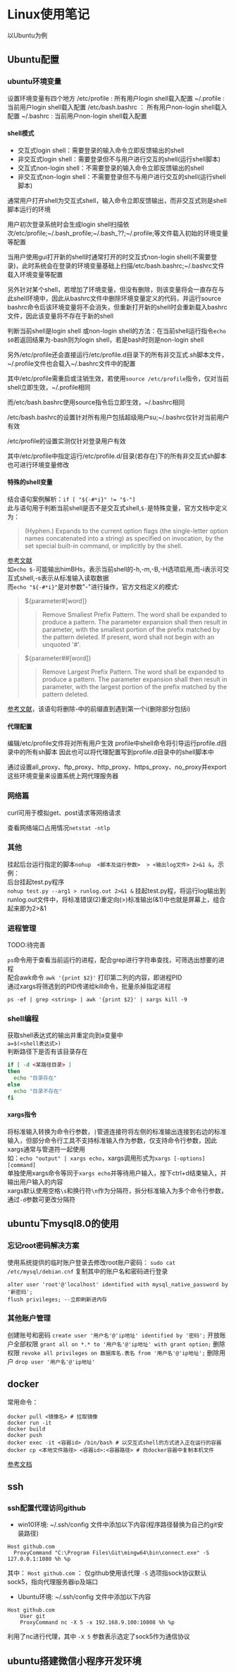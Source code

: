 # Linux使用笔记

以Ubuntu为例

## Ubuntu配置

### ubuntu环境变量

设置环境变量有四个地方
/etc/profile  : 所有用户login shell载入配置
~/.profile    : 当前用户login shell载入配置
/etc/bash.bashrc ： 所有用户non-login shell载入配置
~/.bashrc     : 当前用户non-login shell载入配置

#### shell模式

+ 交互式login shell：需要登录的输入命令立即反馈输出的shell
+ 非交互式login shell：需要登录但不与用户进行交互的shell(运行shell脚本)
+ 交互式non-login shell：不需要登录的输入命令立即反馈输出的shell
+ 非交互式non-login shell：不需要登录但不与用户进行交互的shell(运行shell脚本)

通常用户打开shell为交互式shell，输入命令立即反馈输出，而非交互式则是shell脚本运行的环境

用户初次登录系统时会生成login shell扫描依次/etc/profile;~/.bash_profile;~/.bash_??;~/.profile;等文件载入初始的环境变量等配置

当用户使用gui打开新的shell时通常打开的时交互式non-login shell(不需要登录)，此时系统会在登录的环境变量基础上扫描/etc/bash.bashrc;~/.bashrc文件载入环境变量等配置

另外针对某个shell，若增加了环境变量，但没有删除，则该变量将会一直存在与此shell环境中，因此从bashrc文件中删除环境变量定义的代码，并运行source bashrc命令后该环境变量将不会消失，但重新打开新的shell时会重新载入bashrc文件，因此该变量将不存在于新的shell

判断当前shell是login shell 或non-login shell的方法：在当前shell运行指令```echo $0```若返回结果为-bash则为login shell，若是bash时则是non-login shell

另外/etc/profile还会直接运行/etc/profile.d目录下的所有非交互式.sh脚本文件，~/.profile文件也会载入~/.bashrc文件中的配置

其中/etc/profile需重启或注销生效，若使用```source /etc/profile```指令，仅对当前shell立即生效，~/.profile相同

而/etc/bash.bashrc使用source指令后立即生效，~/.bashrc相同

/etc/bash.bashrc的设置针对所有用户包括超级用户su;~/.bashrc仅针对当前用户有效

/etc/profile的设置实测仅针对登录用户有效

其中/etc/profile中指定运行/etc/profile.d/目录(若存在)下的所有非交互式sh脚本也可进行环境变量修改

#### 特殊的shell变量

结合语句案例解析：`if [ "${-#*i}" != "$-"]`  
此与语句用于判断当前shell是否不是交互式shell,`$-`是特殊变量，官方文档中定义为：
>(Hyphen.) Expands to the current option flags (the single-letter option names concatenated into a string) as specified on invocation, by the set special built-in command, or implicitly by the shell.

[参考文献](https://pubs.opengroup.org/onlinepubs/009695399/utilities/xcu_chap02.html#tag_02_05_02)  
如`echo $-`可能输出himBHs，表示当前shell的-h,-m,-B,-H选项启用,而-i表示可交互式shell,-s表示从标准输入读取数据  
而`echo "${-#*i}"`是对参数"-"进行操作，官方文档定义的模式:
> ${parameter#[word]}
>> Remove Smallest Prefix Pattern. The word shall be expanded to produce a pattern. The parameter expansion shall then result in parameter, with the smallest portion of the prefix matched by the pattern deleted. If present, word shall not begin with an unquoted '#'.

> ${parameter##[word]}
>> Remove Largest Prefix Pattern. The word shall be expanded to produce a pattern. The parameter expansion shall then result in parameter, with the largest portion of the prefix matched by the pattern deleted.

[参考文献](https://pubs.opengroup.org/onlinepubs/9699919799/utilities/V3_chap02.html#tag_18_06_02)，该语句将删除-中的前缀直到遇到第一个i(删除部分包括i)

#### 代理配置

编辑/etc/profile文件将对所有用户生效
profile中shell命令将引导运行profile.d目录中的所有sh脚本
因此也可以将代理配置写到profile.d目录中的shell脚本中

通过设置all_proxy、ftp_proxy、http_proxy、https_proxy、no_proxy并export这些环境变量来设置系统上网代理服务器

### 网络篇

curl可用于模拟get、post请求等网络请求

查看网络端口占用情况`netstat -ntlp`

### 其他

挂起后台运行指定的脚本`nohup  <脚本及运行参数>  > <输出log文件> 2>&1 &`，示例：  
后台挂起test.py程序  
`nohup test.py --arg1 > runlog.out 2>&1 &`
挂起test.py程，将运行log输出到runlog.out文件中，将标准错误(2)重定向(>)标准输出(&1)中也就是屏幕上，组合起来即为2>&1  

### 进程管理

TODO:待完善

`ps`命令用于查看当前运行的进程，配合grep进行字符串查找，可筛选出想要的进程  
配合awk命令 `awk '{print $2}'` 打印第二列的内容，即进程PID  
通过xargs将筛选到的PID传递给kill命令，批量杀掉指定进程  

`ps -ef | grep <string> | awk '{print $2}' | xargs kill -9`

### shell编程

获取shell表达式的输出并重定向到a变量中  
```a=$(<shell表达式>)```  
判断路径下是否有该目录存在  

```bash
if [ -d <某路径目录> ]
then
  echo "目录存在"
else
  echo "目录不存在"
fi
```

#### xargs指令

将标准输入转换为命令行参数，`|`管道连接符将左侧的标准输出连接到右边的标准输入，但部分命令行工具不支持标准输入作为参数，仅支持命令行参数，因此xargs通常与管道符一起使用  
如：`echo "output" | xargs echo`，xargs调用形式为`xargs [-options] [command]`  
单独使用xargs命令等同于`xargs echo`并等待用户输入，按下ctrl+d结束输入，并输出用户输入的内容  
xargs默认使用空格`\s`和换行符`\n`作为分隔符，拆分标准输入为多个命令行参数，通过`-d`参数可更改分隔符

## ubuntu下mysql8.0的使用

### 忘记root密码解决方案

使用系统提供的临时账户登录去修改root账户密码：
```sudo cat /etc/mysql/debian.cnf```
复制其中的账户名和密码进行登录

```code
alter user 'root'@'localhost' identified with mysql_native_password by '新密码';
flush privileges; --立即刷新进内存 
```

### 其他账户管理

创建账号和密码
```create user '用户名'@'ip地址' identified by '密码';```
开放账户全部权限
```grant all on *.* to '用户名'@'ip地址' with grant option;```
删除权限
```revoke all privileges on 数据库名.表名 from '用户名'@'ip地址';```
删除用户
```drop user '用户名'@'ip地址'```

## docker

常用命令：

```shell
docker pull <镜像名> # 拉取镜像
docker run -it 
docker build
docker push
docker exec -it <容器id> /bin/bash # 以交互式shell的方式进入正在运行的容器
docker cp <本地文件路径> <容器id>:<容器路径> # 向docker容器中复制本机文件
```

[参考文档](https://yeasy.gitbook.io/docker_practice)

## ssh

### ssh配置代理访问github

+ win10环境: ~/.ssh/config 文件中添加以下内容(程序路径替换为自己的git安装路径)

```.ssh/config
Host github.com
  ProxyCommand "C:\Program Files\Git\mingw64\bin\connect.exe" -S 127.0.0.1:1080 %h %p
```

其中：
`Host github.com` ： 仅github使用该代理
`-S` 选项指sock协议默认sock5，指向代理服务器ip及端口

+ Ubuntu环境: ~/.ssh/config 文件中添加以下内容

```.ssh/config
Host github.com
	User git
	ProxyCommand nc -X 5 -x 192.168.9.100:10808 %h %p
```

利用了nc进行代理，其中
`-X 5` 参数表示选定了sock5作为通信协议

## ubuntu搭建微信小程序开发环境
